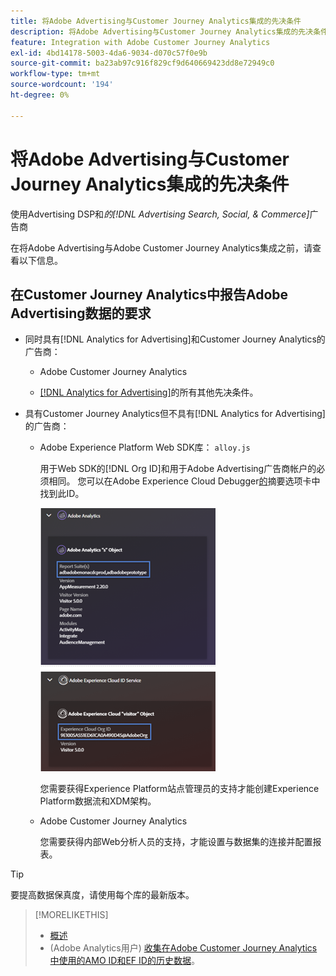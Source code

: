 ```yaml
---
title: 将Adobe Advertising与Customer Journey Analytics集成的先决条件
description: 将Adobe Advertising与Customer Journey Analytics集成的先决条件
feature: Integration with Adobe Customer Journey Analytics
exl-id: 4bd14178-5003-4da6-9034-d070c57f0e9b
source-git-commit: ba23ab97c916f829cf9d640669423dd8e72949c0
workflow-type: tm+mt
source-wordcount: '194'
ht-degree: 0%

---
```


# 将Adobe Advertising与Customer Journey Analytics集成的先决条件

使用Advertising DSP和&#x200B;*的[!DNL Advertising Search, Social, & Commerce]*&#x200B;广告商

在将Adobe Advertising与Adobe Customer Journey Analytics集成之前，请查看以下信息。

## 在Customer Journey Analytics中报告Adobe Advertising数据的要求

* 同时具有[!DNL Analytics for Advertising]和Customer Journey Analytics的广告商：

   * Adobe Customer Journey Analytics<!-- any specific version? -->

   * [ [!DNL Analytics for Advertising]](/help/integrations/analytics/prerequisites.md)的所有其他先决条件。

* 具有Customer Journey Analytics但不具有[!DNL Analytics for Advertising]的广告商：

   * Adobe Experience Platform Web SDK库： `alloy.js`

     用于Web SDK的[!DNL Org ID]和用于Adobe Advertising广告商帐户的必须相同。 您可以在Adobe Experience Cloud Debugger[的](https://experienceleague.adobe.com/docs/debugger/using-v2/summary.html?lang=zh-Hans)摘要选项卡中找到此ID。

     ![Experience Cloud Debugger的“摘要”屏幕](/help/integrations/assets/a4adc-debugger-summary.png)

     您需要获得Experience Platform站点管理员的支持才能创建Experience Platform数据流和XDM架构。

   * Adobe Customer Journey Analytics<!-- any specific version? -->

     您需要获得内部Web分析人员的支持，才能设置与数据集的连接并配置报表。

>[!TIP]
>
>要提高数据保真度，请使用每个库的最新版本。

>[!MORELIKETHIS]
>
>* [概述](overview.md)
>* (Adobe Analytics用户) [收集在Adobe Customer Journey Analytics中使用的AMO ID和EF ID的历史数据](/help/integrations/analytics/rvars-to-evars.md)。
